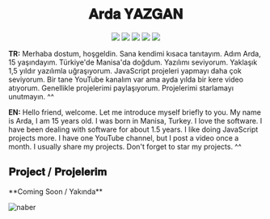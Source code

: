 <h1 align="center">𝐀𝐫𝐝𝐚 𝐘𝐀𝐙𝐆𝐀𝐍</h1>
<p align="center">
 <a href="https://discord.com/users/694145077693382656" target"blank_"><img src="https://img.shields.io/badge/Discord%20-7289DA.svg?&style=for-the-badge&logo=discord&logoColor=white"></a>
 <a href="https://discord.gg/N4Ze76Ukrk" target"blank_"><img src="https://img.shields.io/badge/Discord Server%20-7289DA.svg?&style=for-the-badge&logo=discord&logoColor=white"></a>
  <a href="https://www.github.com/Kifness" target"blank_"><img src="https://img.shields.io/badge/GitHub%20-191717.svg?&style=for-the-badge&logo=github&logoColor=white"></a>
   <a href="https://www.instagram.com/the_kifness" target"blank_"><img src="https://img.shields.io/badge/INSTAGRAM%20-DC3175.svg?&style=for-the-badge&logo=instagram&logoColor=white"></a>
             <a href="https://twitter.com/thekifness" target"blank_"><img src="https://img.shields.io/badge/Twitter-1DA1F2?style=for-the-badge&logo=twitter&logoColor=white"></a>


  **TR:** Merhaba dostum, hoşgeldin. Sana kendimi kısaca tanıtayım. Adım Arda, 15 yaşındayım. Türkiye'de Manisa'da doğdum. Yazılımı seviyorum. Yaklaşık 1,5 yıldır yazılımla uğraşıyorum. JavaScript projeleri yapmayı daha çok seviyorum. Bir tane YouTube kanalım var ama ayda yılda bir kere video atıyorum. Genellikle projelerimi paylaşıyorum. Projelerimi starlamayı unutmayın. ^^

  **EN:** Hello friend, welcome. Let me introduce myself briefly to you. My name is Arda, I am 15 years old. I was born in Manisa, Turkey. I love the software. I have been dealing with software for about 1.5 years. I like doing JavaScript projects more. I have one YouTube channel, but I post a video once a month. I usually share my projects. Don't forget to star my projects. ^^

<h2>𝐏𝐫𝐨𝐣𝐞𝐜𝐭 / 𝐏𝐫𝐨𝐣𝐞𝐥𝐞𝐫𝐢𝐦</h2>
**Coming Soon / Yakında**


 ![naber](https://cdn.discordapp.com/attachments/858319373206028288/864482344822767636/8bef94249eeed8fd417cdfe517a69337.jpg)

